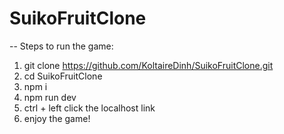 # SuikoFruitClone
-- Steps to run the game:
1. git clone https://github.com/KoltaireDinh/SuikoFruitClone.git
2. cd SuikoFruitClone
3. npm i
4. npm run dev
5. ctrl + left click the localhost link
6. enjoy the game!
